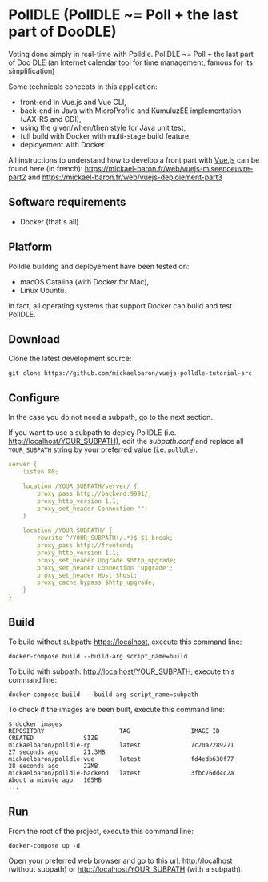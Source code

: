 # PollDLE (PollDLE ~= Poll + the last part of DooDLE)

Voting done simply in real-time with Polldle. PollDLE ~= Poll + the last part of Doo DLE (an Internet calendar tool for time management, famous for its simplification)

Some technicals concepts in this application:

* front-end in Vue.js and Vue CLI,
* back-end in Java with MicroProfile and KumuluzEE implementation (JAX-RS and CDI),
* using the given/when/then style for Java unit test,
* full build with Docker with multi-stage build feature,
* deployement with Docker.

All instructions to understand how to develop a front part with [Vue.js](https://vuejs.org/) can be found here (in french): https://mickael-baron.fr/web/vuejs-miseenoeuvre-part2 and https://mickael-baron.fr/web/vuejs-deploiement-part3 

## Software requirements

* Docker (that's all)

## Platform

Polldle building and deployement have been tested on:

* macOS Catalina (with Docker for Mac),
* Linux Ubuntu.

In fact, all operating systems that support Docker can build and test PollDLE.

## Download

Clone the latest development source:

```console
git clone https://github.com/mickaelbaron/vuejs-polldle-tutorial-src
```

## Configure

In the case you do not need a subpath, go to the next section.

If you want to use a subpath to deploy PollDLE (i.e. <http://localhost/YOUR_SUBPATH>), edit the *subpath.conf* and replace all `YOUR_SUBPATH` string by your preferred value (i.e. `polldle`).

```yaml
server {
    listen 80;

    location /YOUR_SUBPATH/server/ {
        proxy_pass http://backend:9991/;
        proxy_http_version 1.1;
        proxy_set_header Connection "";
    }

    location /YOUR_SUBPATH/ {
        rewrite ^/YOUR_SUBPATH(/.*)$ $1 break;
        proxy_pass http://frontend;
        proxy_http_version 1.1;
        proxy_set_header Upgrade $http_upgrade;
        proxy_set_header Connection 'upgrade';
        proxy_set_header Host $host;
        proxy_cache_bypass $http_upgrade;
    }
}
```

## Build

To build without subpath: <https://localhost>, execute this command line:

```console
docker-compose build --build-arg script_name=build
```

To build with subpath: <http://localhost/YOUR_SUBPATH>, execute this command line:

```console
docker-compose build  --build-arg script_name=subpath
```

To check if the images are been built, execute this command line:

```console
$ docker images
REPOSITORY                     TAG                 IMAGE ID            CREATED              SIZE
mickaelbaron/polldle-rp        latest              7c20a2289271        27 seconds ago       21.3MB
mickaelbaron/polldle-vue       latest              fd4edb630f77        28 seconds ago       22MB
mickaelbaron/polldle-backend   latest              3fbc76dd4c2a        About a minute ago   165MB
...
```

## Run

From the root of the project, execute this command line:

```console
docker-compose up -d
```

Open your preferred web browser and go to this url: <http://localhost> (without subpath) or <http://localhost/YOUR_SUBPATH> (with a subpath).
